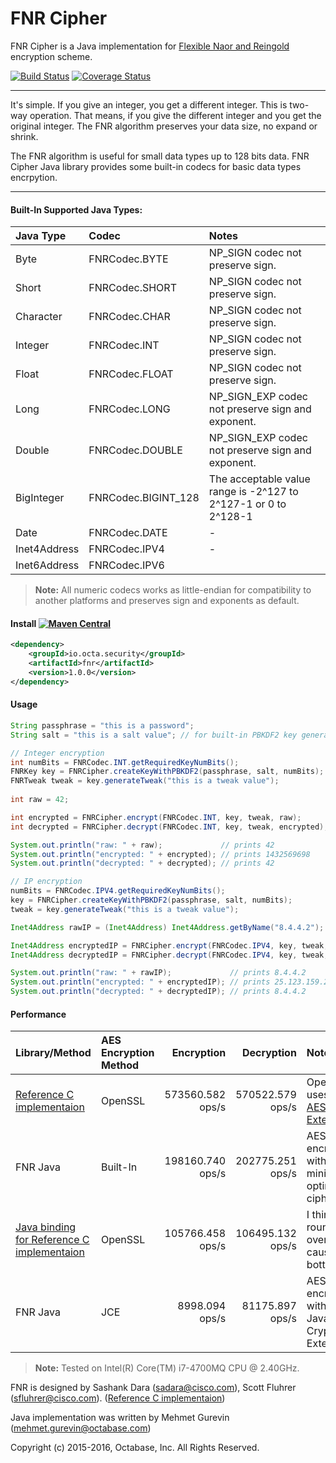 FNR Cipher
=========
FNR Cipher is a Java implementation for [Flexible Naor and Reingold](http://eprint.iacr.org/2014/421) encryption scheme.

[![Build Status](https://travis-ci.org/octabase/fnr-java.svg?branch=master)](https://travis-ci.org/octabase/fnr-java) [![Coverage Status](https://coveralls.io/repos/octabase/fnr-java/badge.svg?branch=master&service=github)](https://coveralls.io/github/octabase/fnr-java?branch=master)

---

It's simple. If you give an integer, you get a different integer. This is two-way operation. That means, if you give the different integer and you get the original integer. The FNR algorithm preserves your data size, no expand or shrink.

The FNR algorithm is useful for small data types up to 128 bits data. FNR Cipher Java library provides some built-in codecs for basic data types encrpytion.

----

#### Built-In Supported Java Types:
| Java Type    | Codec              | Notes  |
| :----------- | :-------------------|:-------------------------------------------------- |
| Byte         | FNRCodec.BYTE       | NP_SIGN codec not preserve sign.                   |
| Short        | FNRCodec.SHORT      | NP_SIGN codec not preserve sign.                   |
| Character    | FNRCodec.CHAR       | NP_SIGN codec not preserve sign.                   |
| Integer      | FNRCodec.INT        | NP_SIGN codec not preserve sign.                   |
| Float        | FNRCodec.FLOAT      | NP_SIGN codec not preserve sign.                   |
| Long         | FNRCodec.LONG       | NP_SIGN_EXP codec not preserve sign and exponent.  |
| Double       | FNRCodec.DOUBLE     | NP_SIGN_EXP codec not preserve sign and exponent.  |
| BigInteger   | FNRCodec.BIGINT_128 | The acceptable value range is -2^127 to 2^127-1 or 0 to 2^128-1 |
| Date         | FNRCodec.DATE       | -      |
| Inet4Address | FNRCodec.IPV4       | -      |
| Inet6Address | FNRCodec.IPV6       |      |
> **Note:** All numeric codecs works as little-endian for compatibility to another platforms and preserves sign and exponents as default.



#### Install [![Maven Central](https://maven-badges.herokuapp.com/maven-central/io.octa.security/fnr/badge.svg)](https://maven-badges.herokuapp.com/maven-central/io.octa.security/fnr)
```xml
<dependency>
	<groupId>io.octa.security</groupId>
	<artifactId>fnr</artifactId>
	<version>1.0.0</version>
</dependency>
```
#### Usage
```java
String passphrase = "this is a password";
String salt = "this is a salt value"; // for built-in PBKDF2 key generation.

// Integer encryption
int numBits = FNRCodec.INT.getRequiredKeyNumBits();
FNRKey key = FNRCipher.createKeyWithPBKDF2(passphrase, salt, numBits);
FNRTweak tweak = key.generateTweak("this is a tweak value");
        
int raw = 42;

int encrypted = FNRCipher.encrypt(FNRCodec.INT, key, tweak, raw);
int decrypted = FNRCipher.decrypt(FNRCodec.INT, key, tweak, encrypted);

System.out.println("raw: " + raw);             // prints 42
System.out.println("encrypted: " + encrypted); // prints 1432569698
System.out.println("decrypted: " + decrypted); // prints 42

// IP encryption
numBits = FNRCodec.IPV4.getRequiredKeyNumBits();
key = FNRCipher.createKeyWithPBKDF2(passphrase, salt, numBits);
tweak = key.generateTweak("this is a tweak value");

Inet4Address rawIP = (Inet4Address) Inet4Address.getByName("8.4.4.2");

Inet4Address encryptedIP = FNRCipher.encrypt(FNRCodec.IPV4, key, tweak, rawIP);
Inet4Address decryptedIP = FNRCipher.decrypt(FNRCodec.IPV4, key, tweak, encryptedIP);

System.out.println("raw: " + rawIP);             // prints 8.4.4.2
System.out.println("encrypted: " + encryptedIP); // prints 25.123.159.248
System.out.println("decrypted: " + decryptedIP); // prints 8.4.4.2
```

#### Performance
| Library/Method | AES Encryption Method | Encryption       | Decryption       | Notes  |
| :------------- | :-------------------- | ---------------: | ---------------: | :----- |
| [Reference C implementaion](https://github.com/cisco/libfnr) | OpenSSL               | 573560.582 ops/s | 570522.579 ops/s | OpenSSL uses [CPU AES Extension](https://en.wikipedia.org/wiki/AES_instruction_set)  |
| FNR Java       | Built-In              | 198160.740 ops/s | 202775.251 ops/s | AES encryption with built-in minimal, optimized cipher |
| [Java binding for Reference C implementaion](https://github.com/cisco/jfnr) | OpenSSL               | 105766.458 ops/s | 106495.132 ops/s | I think JNI round-trip overhead is cause of bottleneck. |
| FNR Java       | JCE                   |   8998.094 ops/s |  81175.897 ops/s | AES encryption with standard Java Cryptography Extension |
> **Note:** Tested on Intel(R) Core(TM) i7-4700MQ CPU @ 2.40GHz.

FNR is designed by Sashank Dara (sadara@cisco.com), Scott Fluhrer (sfluhrer@cisco.com). ([Reference C implementaion](https://github.com/cisco/libfnr))

Java implementation was written by Mehmet Gurevin (mehmet.gurevin@octabase.com)

Copyright (c) 2015-2016, Octabase, Inc. All Rights Reserved.
